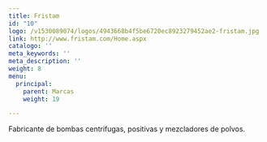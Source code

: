 ```yaml
---
title: Fristam
id: "10"
logo: /v1530089074/logos/4943668b4f5be6720ec8923279452ae2-fristam.jpg
link: http://www.fristam.com/Home.aspx
catalogo: ''
meta_keywords: ''
meta_description: ''
weight: 8
menu:
  principal:
    parent: Marcas
    weight: 19

---
```

Fabricante de bombas centrifugas, positivas y mezcladores de polvos.
